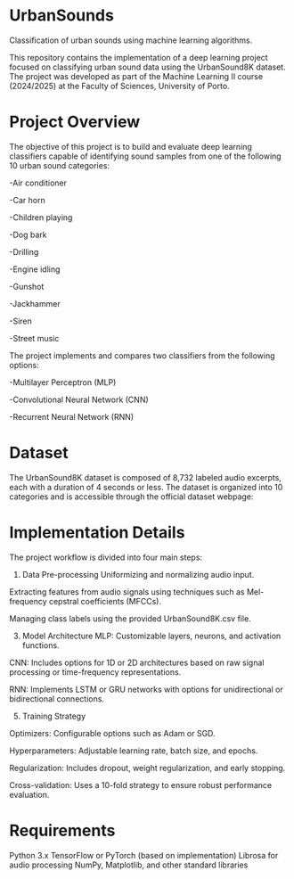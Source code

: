 # UrbanSounds
Classification of urban sounds using machine learning algorithms.



This repository contains the implementation of a deep learning project focused on classifying urban sound data using the UrbanSound8K dataset. The project was developed as part of the Machine Learning II course (2024/2025) at the Faculty of Sciences, University of Porto.

# Project Overview
The objective of this project is to build and evaluate deep learning classifiers capable of identifying sound samples from one of the following 10 urban sound categories:

-Air conditioner

-Car horn

-Children playing

-Dog bark

-Drilling

-Engine idling

-Gunshot

-Jackhammer

-Siren

-Street music



The project implements and compares two classifiers from the following options:

-Multilayer Perceptron (MLP)

-Convolutional Neural Network (CNN)

-Recurrent Neural Network (RNN)

# Dataset
The UrbanSound8K dataset is composed of 8,732 labeled audio excerpts, each with a duration of 4 seconds or less. The dataset is organized into 10 categories and is accessible through the official dataset webpage:



# Implementation Details
The project workflow is divided into four main steps:

  1. Data Pre-processing
Uniformizing and normalizing audio input.

Extracting features from audio signals using techniques such as Mel-frequency cepstral coefficients (MFCCs).

Managing class labels using the provided UrbanSound8K.csv file.

  3. Model Architecture
MLP: Customizable layers, neurons, and activation functions.

CNN: Includes options for 1D or 2D architectures based on raw signal processing or time-frequency representations.

RNN: Implements LSTM or GRU networks with options for unidirectional or bidirectional connections.

  5. Training Strategy

Optimizers: Configurable options such as Adam or SGD.

Hyperparameters: Adjustable learning rate, batch size, and epochs.

Regularization: Includes dropout, weight regularization, and early stopping.

Cross-validation: Uses a 10-fold strategy to ensure robust performance evaluation.




# Requirements
Python 3.x
TensorFlow or PyTorch (based on implementation)
Librosa for audio processing
NumPy, Matplotlib, and other standard libraries
